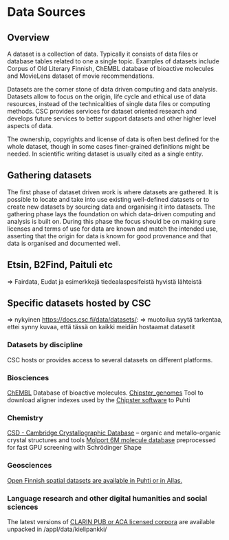 # Data Sources

<a name="header1"></a>
## Overview

A dataset is a collection of data. Typically it consists of data files or database tables related to one a single topic. Examples of datasets include Corpus of Old Literary Finnish, ChEMBL database of bioactive molecules and MovieLens dataset of movie recommendations.

Datasets are the corner stone of data driven computing and data analysis. Datasets allow to focus on the origin, life cycle and ethical use of data resources, instead of the technicalities of single data files or computing methods. CSC provides services for dataset oriented research and develops future services to better support datasets and other higher level aspects of data.

The ownership, copyrights and license of data is often best defined for the whole dataset, though in some cases finer-grained definitions might be needed. In scientific writing dataset is usually cited as a single entity.

<a name="header2"></a>
## Gathering datasets

The first phase of dataset driven work is where datasets are gathered. It is possible to locate and take into use existing well-defined datasets or to create new datasets by sourcing data and organising it into datasets. The gathering phase lays the foundation on which data-driven computing and analysis is built on. During this phase the focus should be on making sure licenses and terms of use for data are known and match the intended use, asserting that the origin for data is known for good provenance and that data is organised and documented well.

<a name="header3"></a>
## Etsin, B2Find, Paituli etc

=> Fairdata, Eudat ja esimerkkejä tiedealaspesifeistä hyvistä lähteistä

<a name="header4"></a>
## Specific datasets hosted by CSC

=> nykyinen https://docs.csc.fi/data/datasets/: => muotoilua syytä tarkentaa, ettei synny kuvaa, että tässä on kaikki meidän hostaamat datasetit

<a name="header5"></a>
### Datasets by discipline

CSC hosts or provides access to several datasets on different platforms.

### Biosciences
[ChEMBL](../../apps/chembl.md) Database of bioactive molecules.
[Chipster_genomes](../../apps/chipster_genomes.md) Tool to download aligner indexes used by the [Chipster software](https://chipster.csc.fi/index.shtml) to Puhti

### Chemistry
[CSD - Cambridge Crystallographic Database](../../apps/csd.md) – organic and metallo-organic crystal structures and tools
[Molport 6M molecule database](../../support/tutorials/gpu-shape.md) preprocessed for fast GPU screening with Schrödinger Shape

### Geosciences
[Open Finnish spatial datasets are available in Puhti or in Allas.](spatial-data-in-csc-computing-env.md)

### Language research and other digital humanities and social sciences
The latest versions of [CLARIN PUB or ACA licensed corpora](https://www.kielipankki.fi/corpora/) are available unpacked in /appl/data/kielipankki/
